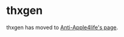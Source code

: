 # thxgen
thxgen has moved to [Anti-Apple4life's page](https://github.com/Anti-Apple4life/tymaker/tree/thxgen).
